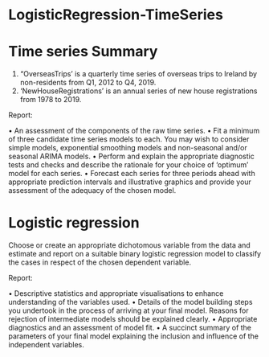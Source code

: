 # LogisticRegression-TimeSeries

# Time series Summary

1. “OverseasTrips’ is a quarterly time series of overseas trips to Ireland by non-residents from Q1, 2012 to Q4, 2019.
2. ‘NewHouseRegistrations’ is an annual series of new house registrations from 1978 to 2019.

Report:

• An assessment of the components of the raw time series.
• Fit a minimum of three candidate time series models to each. You may wish to consider simple models, exponential smoothing models and non-seasonal and/or seasonal ARIMA models.
• Perform and explain the appropriate diagnostic tests and checks and describe the rationale for your choice of ‘optimum’ model for each series.
• Forecast each series for three periods ahead with appropriate prediction intervals and illustrative graphics and provide your assessment of the adequacy of the chosen model.

# Logistic regression

Choose or create an appropriate dichotomous variable from the data and estimate and report on a suitable binary logistic regression model to classify the cases in respect of the chosen dependent variable.

Report:

• Descriptive statistics and appropriate visualisations to enhance understanding of the variables used.
• Details of the model building steps you undertook in the process of arriving at your final model. Reasons for rejection of intermediate models should be explained clearly.
• Appropriate diagnostics and an assessment of model fit.
• A succinct summary of the parameters of your final model explaining the inclusion and influence of the independent variables.
